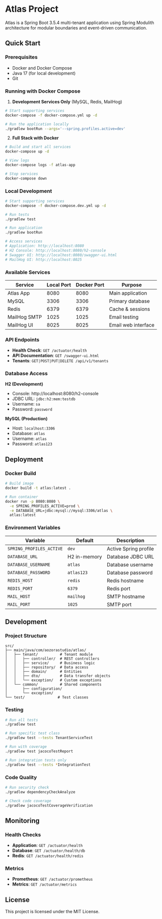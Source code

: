 # Atlas Project

Atlas is a Spring Boot 3.5.4 multi-tenant application using Spring Modulith architecture for modular boundaries and event-driven communication.

## Quick Start

### Prerequisites
- Docker and Docker Compose
- Java 17 (for local development)
- Git

### Running with Docker Compose

1. **Development Services Only** (MySQL, Redis, MailHog)
```bash
# Start supporting services
docker-compose -f docker-compose.yml up -d

# Run the application locally
./gradlew bootRun --args='--spring.profiles.active=dev'
```

2. **Full Stack with Docker**
```bash
# Build and start all services
docker-compose up -d

# View logs
docker-compose logs -f atlas-app

# Stop services
docker-compose down
```

### Local Development

```bash
# Start supporting services
docker-compose -f docker-compose.dev.yml up -d

# Run tests
./gradlew test

# Run application
./gradlew bootRun

# Access services
# Application: http://localhost:8080
# H2 Console: http://localhost:8080/h2-console
# Swagger UI: http://localhost:8080/swagger-ui.html
# MailHog UI: http://localhost:8025
```

### Available Services

| Service | Local Port | Docker Port | Purpose |
|---------|------------|-------------|---------|
| Atlas App | 8080 | 8080 | Main application |
| MySQL | 3306 | 3306 | Primary database |
| Redis | 6379 | 6379 | Cache & sessions |
| MailHog SMTP | 1025 | 1025 | Email testing |
| MailHog UI | 8025 | 8025 | Email web interface |

### API Endpoints

- **Health Check**: `GET /actuator/health`
- **API Documentation**: `GET /swagger-ui.html`
- **Tenants**: `GET|POST|PUT|DELETE /api/v1/tenants`

### Database Access

**H2 (Development)**
- Console: http://localhost:8080/h2-console
- JDBC URL: `jdbc:h2:mem:testdb`
- Username: `sa`
- Password: `password`

**MySQL (Production)**
- Host: `localhost:3306`
- Database: `atlas`
- Username: `atlas`
- Password: `atlas123`

## Deployment

### Docker Build

```bash
# Build image
docker build -t atlas:latest .

# Run container
docker run -p 8080:8080 \
  -e SPRING_PROFILES_ACTIVE=prod \
  -e DATABASE_URL=jdbc:mysql://mysql:3306/atlas \
  atlas:latest
```

### Environment Variables

| Variable | Default | Description |
|----------|---------|-------------|
| `SPRING_PROFILES_ACTIVE` | `dev` | Active Spring profile |
| `DATABASE_URL` | H2 in-memory | Database JDBC URL |
| `DATABASE_USERNAME` | `atlas` | Database username |
| `DATABASE_PASSWORD` | `atlas123` | Database password |
| `REDIS_HOST` | `redis` | Redis hostname |
| `REDIS_PORT` | `6379` | Redis port |
| `MAIL_HOST` | `mailhog` | SMTP hostname |
| `MAIL_PORT` | `1025` | SMTP port |

## Development

### Project Structure

```
src/
├── main/java/com/aozorastudio/atlas/
│   ├── tenant/          # Tenant module
│   │   ├── controller/  # REST controllers
│   │   ├── service/     # Business logic
│   │   ├── repository/  # Data access
│   │   ├── domain/      # Entities
│   │   ├── dto/         # Data transfer objects
│   │   └── exception/   # Custom exceptions
│   └── common/          # Shared components
│       ├── configuration/
│       └── exception/
└── test/               # Test classes
```

### Testing

```bash
# Run all tests
./gradlew test

# Run specific test class
./gradlew test --tests TenantServiceTest

# Run with coverage
./gradlew test jacocoTestReport

# Run integration tests only
./gradlew test --tests *IntegrationTest
```

### Code Quality

```bash
# Run security check
./gradlew dependencyCheckAnalyze

# Check code coverage
./gradlew jacocoTestCoverageVerification
```

## Monitoring

### Health Checks

- **Application**: `GET /actuator/health`
- **Database**: `GET /actuator/health/db`
- **Redis**: `GET /actuator/health/redis`

### Metrics

- **Prometheus**: `GET /actuator/prometheus`
- **Metrics**: `GET /actuator/metrics`


## License

This project is licensed under the MIT License.
